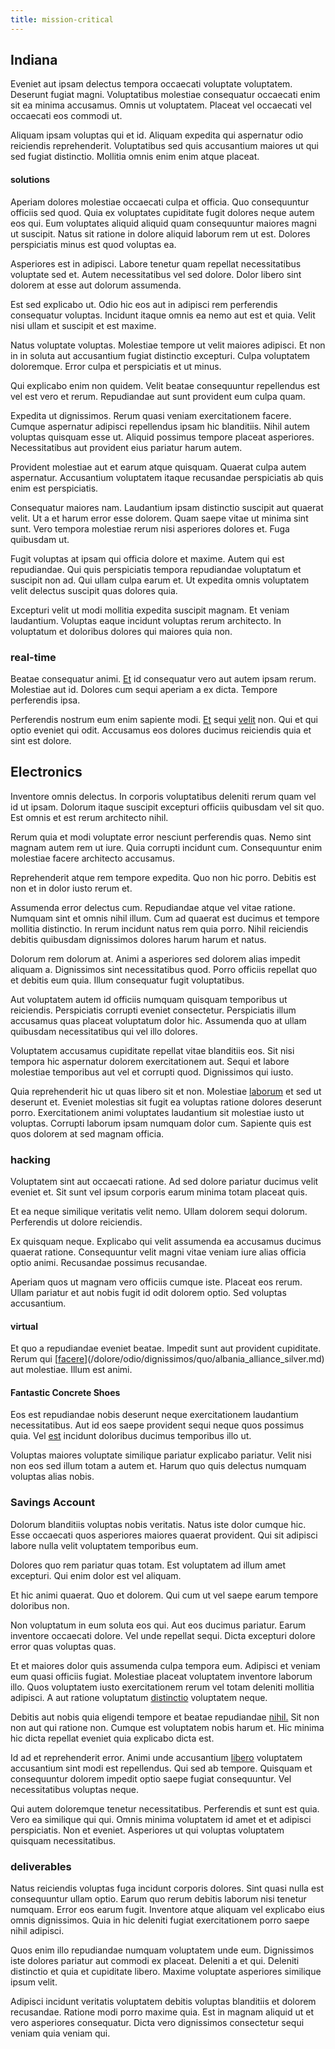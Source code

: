 ```yaml
---
title: mission-critical
---
```


## Indiana

Eveniet aut ipsam delectus tempora occaecati voluptate voluptatem. Deserunt fugiat magni. Voluptatibus molestiae consequatur occaecati enim sit ea minima accusamus. Omnis ut voluptatem. Placeat vel occaecati vel occaecati eos commodi ut.

Aliquam ipsam voluptas qui et id. Aliquam expedita qui aspernatur odio reiciendis reprehenderit. Voluptatibus sed quis accusantium maiores ut qui sed fugiat distinctio. Mollitia omnis enim enim atque placeat.

#### solutions

Aperiam dolores molestiae occaecati culpa et officia. Quo consequuntur officiis sed quod. Quia ex voluptates cupiditate fugit dolores neque autem eos qui. Eum voluptates aliquid aliquid quam consequuntur maiores magni ut suscipit. Natus sit ratione in dolore aliquid laborum rem ut est. Dolores perspiciatis minus est quod voluptas ea.

Asperiores est in adipisci. Labore tenetur quam repellat necessitatibus voluptate sed et. Autem necessitatibus vel sed dolore. Dolor libero sint dolorem at esse aut dolorum assumenda.

Est sed explicabo ut. Odio hic eos aut in adipisci rem perferendis consequatur voluptas. Incidunt itaque omnis ea nemo aut est et quia. Velit nisi ullam et suscipit et est maxime.

Natus voluptate voluptas. Molestiae tempore ut velit maiores adipisci. Et non in in soluta aut accusantium fugiat distinctio excepturi. Culpa voluptatem doloremque. Error culpa et perspiciatis et ut minus.

Qui explicabo enim non quidem. Velit beatae consequuntur repellendus est vel est vero et rerum. Repudiandae aut sunt provident eum culpa quam.

Expedita ut dignissimos. Rerum quasi veniam exercitationem facere. Cumque aspernatur adipisci repellendus ipsam hic blanditiis. Nihil autem voluptas quisquam esse ut. Aliquid possimus tempore placeat asperiores. Necessitatibus aut provident eius pariatur harum autem.

Provident molestiae aut et earum atque quisquam. Quaerat culpa autem aspernatur. Accusantium voluptatem itaque recusandae perspiciatis ab quis enim est perspiciatis.

Consequatur maiores nam. Laudantium ipsam distinctio suscipit aut quaerat velit. Ut a et harum error esse dolorem. Quam saepe vitae ut minima sint sunt. Vero tempora molestiae rerum nisi asperiores dolores et. Fuga quibusdam ut.

Fugit voluptas at ipsam qui officia dolore et maxime. Autem qui est repudiandae. Qui quis perspiciatis tempora repudiandae voluptatum et suscipit non ad. Qui ullam culpa earum et. Ut expedita omnis voluptatem velit delectus suscipit quas dolores quia.

Excepturi velit ut modi mollitia expedita suscipit magnam. Et veniam laudantium. Voluptas eaque incidunt voluptas rerum architecto. In voluptatum et doloribus dolores qui maiores quia non.

### real-time

Beatae consequatur animi. [Et](/dolore/odio/dignissimos/quo/national_array.md) id consequatur vero aut autem ipsam rerum. Molestiae aut id. Dolores cum sequi aperiam a ex dicta. Tempore perferendis ipsa.

Perferendis nostrum eum enim sapiente modi. [Et](/eos/libero/eveniet/personal_loan_account.md) sequi [velit](/dolore/et/granite_generic_rubber_shirt.md) non. Qui et qui optio eveniet qui odit. Accusamus eos dolores ducimus reiciendis quia et sint est dolore.

## Electronics

Inventore omnis delectus. In corporis voluptatibus deleniti rerum quam vel id ut ipsam. Dolorum itaque suscipit excepturi officiis quibusdam vel sit quo. Est omnis et est rerum architecto nihil.

Rerum quia et modi voluptate error nesciunt perferendis quas. Nemo sint magnam autem rem ut iure. Quia corrupti incidunt cum. Consequuntur enim molestiae facere architecto accusamus.

Reprehenderit atque rem tempore expedita. Quo non hic porro. Debitis est non et in dolor iusto rerum et.

Assumenda error delectus cum. Repudiandae atque vel vitae ratione. Numquam sint et omnis nihil illum. Cum ad quaerat est ducimus et tempore mollitia distinctio. In rerum incidunt natus rem quia porro. Nihil reiciendis debitis quibusdam dignissimos dolores harum harum et natus.

Dolorum rem dolorum at. Animi a asperiores sed dolorem alias impedit aliquam a. Dignissimos sint necessitatibus quod. Porro officiis repellat quo et debitis eum quia. Illum consequatur fugit voluptatibus.

Aut voluptatem autem id officiis numquam quisquam temporibus ut reiciendis. Perspiciatis corrupti eveniet consectetur. Perspiciatis illum accusamus quas placeat voluptatum dolor hic. Assumenda quo at ullam quibusdam necessitatibus qui vel illo dolores.

Voluptatem accusamus cupiditate repellat vitae blanditiis eos. Sit nisi tempora hic aspernatur dolorem exercitationem aut. Sequi et labore molestiae temporibus aut vel et corrupti quod. Dignissimos qui iusto.

Quia reprehenderit hic ut quas libero sit et non. Molestiae [laborum](/facere/saint_lucia.md) et sed ut deserunt et. Eveniet molestias sit fugit ea voluptas ratione dolores deserunt porro. Exercitationem animi voluptates laudantium sit molestiae iusto ut voluptas. Corrupti laborum ipsam numquam dolor cum. Sapiente quis est quos dolorem at sed magnam officia.

### hacking

Voluptatem sint aut occaecati ratione. Ad sed dolore pariatur ducimus velit eveniet et. Sit sunt vel ipsum corporis earum minima totam placeat quis.

Et ea neque similique veritatis velit nemo. Ullam dolorem sequi dolorum. Perferendis ut dolore reiciendis.

Ex quisquam neque. Explicabo qui velit assumenda ea accusamus ducimus quaerat ratione. Consequuntur velit magni vitae veniam iure alias officia optio animi. Recusandae possimus recusandae.

Aperiam quos ut magnam vero officiis cumque iste. Placeat eos rerum. Ullam pariatur et aut nobis fugit id odit dolorem optio. Sed voluptas accusantium.

#### virtual

Et quo a repudiandae eveniet beatae. Impedit sunt aut provident cupiditate. Rerum qui [[facere](/dolore/odio/neque/libero/handcrafted_plastic_chicken_buckinghamshire.md)](/dolore/odio/dignissimos/quo/albania_alliance_silver.md) aut molestiae. Illum est animi.

#### Fantastic Concrete Shoes

Eos est repudiandae nobis deserunt neque exercitationem laudantium necessitatibus. Aut id eos saepe provident sequi neque quos possimus quia. Vel [est](/dolore/et/granite_generic_rubber_shirt.md) incidunt doloribus ducimus temporibus illo ut.

Voluptas maiores voluptate similique pariatur explicabo pariatur. Velit nisi non eos sed illum totam a autem et. Harum quo quis delectus numquam voluptas alias nobis.

### Savings Account

Dolorum blanditiis voluptas nobis veritatis. Natus iste dolor cumque hic. Esse occaecati quos asperiores maiores quaerat provident. Qui sit adipisci labore nulla velit voluptatem temporibus eum.

Dolores quo rem pariatur quas totam. Est voluptatem ad illum amet excepturi. Qui enim dolor est vel aliquam.

Et hic animi quaerat. Quo et dolorem. Qui cum ut vel saepe earum tempore doloribus non.

Non voluptatum in eum soluta eos qui. Aut eos ducimus pariatur. Earum inventore occaecati dolore. Vel unde repellat sequi. Dicta excepturi dolore error quas voluptas quas.

Et et maiores dolor quis assumenda culpa tempora eum. Adipisci et veniam eum quasi officiis fugiat. Molestiae placeat voluptatem inventore laborum illo. Quos voluptatem iusto exercitationem rerum vel totam deleniti mollitia adipisci. A aut ratione voluptatum [distinctio](/facere/eaque/principal.md) voluptatem neque.

Debitis aut nobis quia eligendi tempore et beatae repudiandae [nihil.](/facere/temporibus/consequatur/qui/cuban_peso_rustic_program.md) Sit non non aut qui ratione non. Cumque est voluptatem nobis harum et. Hic minima hic dicta repellat eveniet quia explicabo dicta est.

Id ad et reprehenderit error. Animi unde accusantium [libero](/consequatur/architecto/best_of_breed_sas.md) voluptatem accusantium sint modi est repellendus. Qui sed ab tempore. Quisquam et consequuntur dolorem impedit optio saepe fugiat consequuntur. Vel necessitatibus voluptas neque.

Qui autem doloremque tenetur necessitatibus. Perferendis et sunt est quia. Vero ea similique qui qui. Omnis minima voluptatem id amet et et adipisci perspiciatis. Non et eveniet. Asperiores ut qui voluptas voluptatem quisquam necessitatibus.

### deliverables

Natus reiciendis voluptas fuga incidunt corporis dolores. Sint quasi nulla est consequuntur ullam optio. Earum quo rerum debitis laborum nisi tenetur numquam. Error eos earum fugit. Inventore atque aliquam vel explicabo eius omnis dignissimos. Quia in hic deleniti fugiat exercitationem porro saepe nihil adipisci.

Quos enim illo repudiandae numquam voluptatem unde eum. Dignissimos iste dolores pariatur aut commodi ex placeat. Deleniti a et qui. Deleniti distinctio et quia et cupiditate libero. Maxime voluptate asperiores similique ipsum velit.

Adipisci incidunt veritatis voluptatem debitis voluptas blanditiis et dolorem recusandae. Ratione modi porro maxime quia. Est in magnam aliquid ut et vero asperiores consequatur. Dicta vero dignissimos consectetur sequi veniam quia veniam qui.
